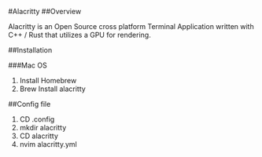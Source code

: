 #Alacritty
##Overview

Alacritty is an Open Source cross platform Terminal Application written with C++ / Rust that utilizes a GPU for rendering.

##Installation

###Mac OS
1. Install Homebrew
2. Brew Install alacritty

##Config file
1. CD .config
2. mkdir alacritty
3. CD alacritty
4. nvim alacritty.yml
